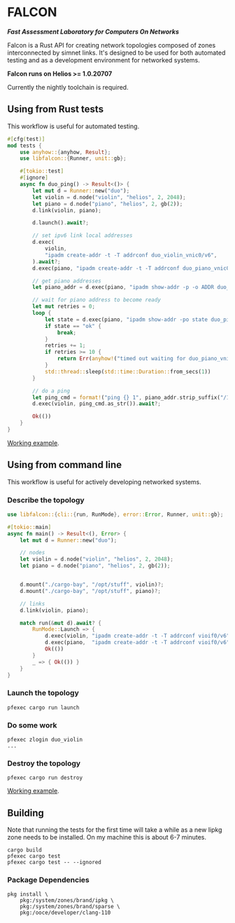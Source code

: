 # FALCON

**_Fast Assessment Laboratory for Computers On Networks_**

Falcon is a Rust API for creating network topologies composed of zones
interconnected by simnet links. It's designed to be used for both automated
testing and as a development environment for networked systems.

**Falcon runs on Helios >= 1.0.20707**

Currently the nightly toolchain is required.

## Using from Rust tests

This workflow is useful for automated testing.

```Rust
#[cfg(test)]
mod tests {
    use anyhow::{anyhow, Result};
    use libfalcon::{Runner, unit::gb};

    #[tokio::test]
    #[ignore]
    async fn duo_ping() -> Result<()> {
        let mut d = Runner::new("duo");
        let violin = d.node("violin", "helios", 2, 2048);
        let piano = d.node("piano", "helios", 2, gb(2));
        d.link(violin, piano);

        d.launch().await?;

        // set ipv6 link local addresses
        d.exec(
            violin,
            "ipadm create-addr -t -T addrconf duo_violin_vnic0/v6",
        ).await?;
        d.exec(piano, "ipadm create-addr -t -T addrconf duo_piano_vnic0/v6").await?;

        // get piano addresses
        let piano_addr = d.exec(piano, "ipadm show-addr -p -o ADDR duo_piano_vnic0/v6").await?;

        // wait for piano address to become ready
        let mut retries = 0;
        loop {
            let state = d.exec(piano, "ipadm show-addr -po state duo_piano_vnic0/v6").await?;
            if state == "ok" {
                break;
            }
            retries += 1;
            if retries >= 10 {
                return Err(anyhow!("timed out waiting for duo_piano_vnic0/v6"));
            }
            std::thread::sleep(std::time::Duration::from_secs(1))
        }

        // do a ping
        let ping_cmd = format!("ping {} 1", piano_addr.strip_suffix("/10").unwrap());
        d.exec(violin, ping_cmd.as_str()).await?;

        Ok(())
    }
}
```

[Working example](examples/duo-unit).

## Using from command line

This workflow is useful for actively developing networked systems.

### Describe the topology

```Rust
use libfalcon::{cli::{run, RunMode}, error::Error, Runner, unit::gb};

#[tokio::main]
async fn main() -> Result<(), Error> {
    let mut d = Runner::new("duo");

    // nodes
    let violin = d.node("violin", "helios", 2, 2048);
    let piano = d.node("piano", "helios", 2, gb(2));


    d.mount("./cargo-bay", "/opt/stuff", violin)?;
    d.mount("./cargo-bay", "/opt/stuff", piano)?;

    // links
    d.link(violin, piano);

    match run(&mut d).await? {
        RunMode::Launch => {
            d.exec(violin, "ipadm create-addr -t -T addrconf vioif0/v6").await?;
            d.exec(piano,  "ipadm create-addr -t -T addrconf vioif0/v6").await?;
            Ok(())
        }
        _ => { Ok(()) }
    }
}
```

### Launch the topology

```shell
pfexec cargo run launch
```

### Do some work

```shell
pfexec zlogin duo_violin
...
```

### Destroy the topology

```shell
pfexec cargo run destroy
```


[Working example](examples/duo).

## Building

Note that running the tests for the first time will take a while as a new lipkg
zone needs to be installed. On my machine this is about 6-7 minutes.

```
cargo build
pfexec cargo test
pfexec cargo test -- --ignored
```

### Package Dependencies

```shell
pkg install \
    pkg:/system/zones/brand/ipkg \
    pkg:/system/zones/brand/sparse \
    pkg:/ooce/developer/clang-110
```
